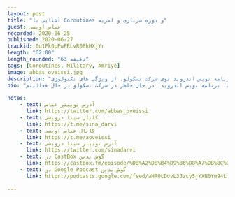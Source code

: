 ```yaml
---
layout: post
title: "آشنایی با Coroutines و دوره سربازی و امریه"
guest: عباس اویسی 
recorded: 2020-06-25
published: 2020-06-27
trackid: 0u1Fk0pPwFRLvR08hHXjYr
length: "62:00"
length_rounded: "63 دقیقه"
tags: [Coroutines, Military, Amriye]
image: abbas_oveissi.jpg
description: "توی این قسمت همراه عباس اویسی هستیم. عباس برنامه نویس اندروید توی شرکت تسکولو. از ویژگی های تکنولوژی Coroutines صحبت میکنه و در انتها در مورد دوره سربازی و به خصوص امریه صحبت میکنیم."
bio: "عباس اوویسی هستم، برنامه نویس اندروید. در حال حاظر در شرکت تسکولو در حال فعالیتم."
       
notes: 
    - text: آدرس توییتر عباس
      link: https://twitter.com/abbas_oveissi
    - text: کانال سینا درویشی
      link: https://t.me/sina_darvi
    - text: کانال عباس اویسی
      link: https://t.me/aoveissi
    - text: آدرس توییتر سینا درویشی
      link: https://twitter.com/sinadarvi
    - text: در CastBox گوش بدین
      link: https://castbox.fm/episode/%D8%A2%D8%B4%D9%86%D8%A7%DB%8C%DB%8C-%D8%A8%D8%A7-%DA%A9%D9%88%D8%B1%D9%88%D8%AA%DB%8C%D9%86-%D9%87%D8%A7%D8%8C-%D8%AF%D9%88%D8%B1%D9%87-%D8%B3%D8%B1%D8%A8%D8%A7%D8%B2%DB%8C-%D9%88-%D8%A7%D9%85%D8%B1%DB%8C%D9%87-id2757480-id297034276
    - text: در Google Podcast گوش بدین
      link: https://podcasts.google.com/feed/aHR0cDovL3Jzcy5jYXN0Ym94LmZtL2V2ZXJlc3QvNzcwMmIyYmY5ZTk2NDFiMjlhZDIwNTFkN2Y5NDQ1NjIueG1s/episode/MWNhYWE3MWEtMWFlYy00MTk2LTgwZjktMWFlZDA0MjhhMzg4
 
---
```


